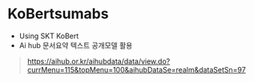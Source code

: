 # KoBertsumabs
- Using SKT KoBert
- Ai hub 문서요약 텍스트 공개모델 활용
> <https://aihub.or.kr/aihubdata/data/view.do?currMenu=115&topMenu=100&aihubDataSe=realm&dataSetSn=97>
